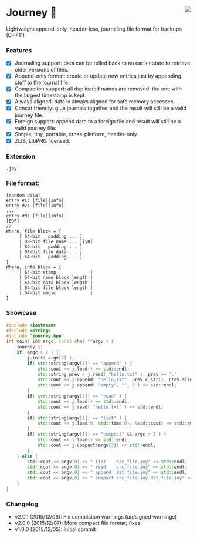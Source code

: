 # Journey :camel: <a href="https://travis-ci.org/r-lyeh/journey"><img src="https://api.travis-ci.org/r-lyeh/journey.svg?branch=master" align="right" /></a>

Lightweight append-only, header-less, journaling file format for backups (C++11)

### Features
- [x] Journaling support: data can be rolled back to an earlier state to retrieve older versions of files.
- [x] Append-only format: create or update new entries just by appending stuff to the journal file.
- [x] Compaction support: all duplicated names are removed. the one with the largest timestamp is kept.
- [x] Always aligned: data is always aligned for safe memory accesses.
- [x] Concat friendly: glue journals together and the result will still be a valid journey file.
- [x] Foreign support: append data to a foreign file and result will still be a valid journey file.
- [x] Simple, tiny, portable, cross-platform, header-only.
- [x] ZLIB, LibPNG licensed.

### Extension
`.joy`

### File format:
```
[random data]
entry #1: [file][info]
entry #2: [file][info]
...
entry #N: [file][info]
[EOF]
//
Where, file block = {
     [ 64-bit   padding ... ]
     [ 08-bit file name ... ][\0]
     [ 64-bit   padding ... ]
     [ 08-bit file data ... ]
     [ 64-bit   padding ... ] 
}
Where, info block = {
     [ 64-bit stamp             ]
     [ 64-bit name block length ]
     [ 64-bit data block length ]
     [ 64-bit file block length ]
     [ 64-bit magic             ]
}
```

### Showcase
```c++
#include <iostream>
#include <string>
#include "journey.hpp"
int main( int argc, const char **argv ) {
    journey j;
    if( argc > 2 ) {
        j.init( argv[2] );
        if( std::string(argv[1]) == "append" ) {
            std::cout << j.load() << std::endl;
            std::string prev = j.read( "hello.txt" ); prev += '.';
            std::cout << j.append( "hello.txt", prev.c_str(), prev.size() ) << std::endl;
            std::cout << j.append( "empty", "", 0 ) << std::endl;
        }
        if( std::string(argv[1]) == "read" ) {
            std::cout << j.load() << std::endl;
            std::cout << j.read( "hello.txt" ) << std::endl;
        }
        if( std::string(argv[1]) == "list" ) {
            std::cout << j.load(0, std::time(0), &std::cout) << std::endl;
        }
        if( std::string(argv[1]) == "compact" && argc > 3 ) {
            std::cout << j.load() << std::endl;
            std::cout << j.compact(argv[3]) << std::endl;
        }
    } else {
        std::cout << argv[0] << " list    src_file.joy" << std::endl;
        std::cout << argv[0] << " read    src_file.joy" << std::endl;
        std::cout << argv[0] << " append  dst_file.joy" << std::endl;
        std::cout << argv[0] << " compact src_file.joy dst_file.joy" << std::endl;
    }
}
```

### Changelog
- v2.0.1 (2015/12/08): Fix compilation warnings (un/signed warnings)
- v2.0.0 (2015/12/07): More compact file format; fixes
- v1.0.0 (2015/12/05): Initial commit
